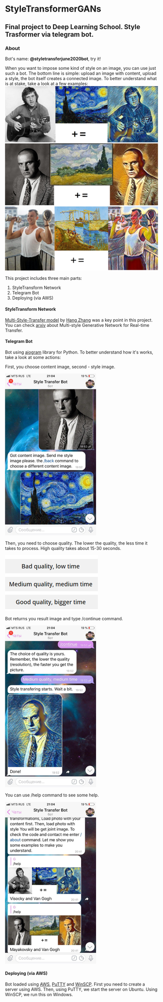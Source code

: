 # StyleTransformerGANs
## Final project to Deep Learning School. Style Trasformer via telegram bot.
### About
Bot's name: **@styletransferjune2020bot**, try it! 

When you want to impose some kind of style on an image, you can use just such a bot.
The bottom line is simple: upload an image with content, upload a style, the bot itself creates a connected image.
To better understand what is at stake, take a look at a few examples:
![visocky](https://github.com/germanjke/StyleTransformerGANs/blob/master/examples/visocky_readme.png)
![mayakovsky](https://github.com/germanjke/StyleTransformerGANs/blob/master/examples/mayakovsky_readme.png)
![gagarin](https://github.com/germanjke/StyleTransformerGANs/blob/master/examples/gagarin_readme.png)

This project includes three main parts:
1. StyleTransform Network
2. Telegram Bot
3. Deploying (via AWS)

#### StyleTransform Network
[Multi-Style-Transfer model](https://github.com/zhanghang1989/PyTorch-Multi-Style-Transfer) by [Hang Zhang](https://github.com/zhanghang1989) was a key point in this project. You can check [arxiv](https://arxiv.org/pdf/1703.06953.pdf) about Multi-style Generative Network for Real-time Transfer.

#### Telegram Bot
Bot using [aiogram](https://docs.aiogram.dev/en/latest/) library for Python.
To better understand how it's works, take a look at some actions:

First, you choose content image, second - style image. 

<img src="https://github.com/germanjke/StyleTransformerGANs/blob/master/examples/2.jpg" width="300">

Then, you need to choose quality. The lower the quality, the less time it takes to process. High quality takes about 15-30 seconds.

<img src="https://github.com/germanjke/StyleTransformerGANs/blob/master/examples/4.png">

Bot returns you result image and type /continue command.

<img src="https://github.com/germanjke/StyleTransformerGANs/blob/master/examples/3.jpg" width="300">

You can use /help command to see some help.

<img src="https://github.com/germanjke/StyleTransformerGANs/blob/master/examples/1.jpg" width="300">

#### Deploying (via AWS)
Bot loaded using [AWS](https://aws.amazon.com/), [PuTTY](https://www.chiark.greenend.org.uk/~sgtatham/putty/) and [WinSCP](https://winscp.net/eng/docs/start). First you need to create a server using AWS. Then, using PuTTY, we start the server on Ubuntu. Using WinSCP, we run this on Windows.
